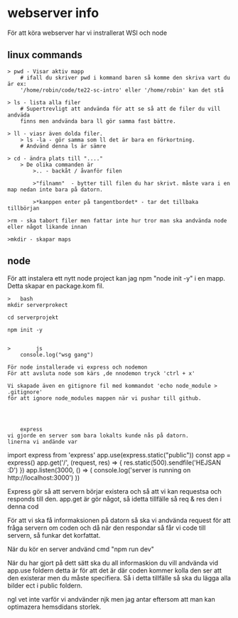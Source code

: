 # webserver info

För att köra webserver har vi instrallerat WSl och node

## linux commands

    > pwd - Visar aktiv mapp
        # ifall du skriver pwd i kommand baren så komme den skriva vart du är ex:
        '/home/robin/code/te22-sc-intro' eller '/home/robin' kan det stå

    > ls - lista alla filer
        # Supertrevligt att andvända för att se så att de filer du vill andväda
        finns men andvända bara ll gör samma fast bättre.

    > ll - viasr även dolda filer.
        > ls -la - gör samma som ll det är bara en förkortning.
        # Andvänd denna ls är sämre

    > cd - ändra plats till "...."
        > De olika commanden är 
            >.. - backåt / åvanför filen

            >"filnamn"  - bytter till filen du har skrivt. måste vara i en map nedan inte bara på datorn.
            
            >*kanppen enter på tangentbordet* - tar det tillbaka tillbörjan
    
    >rm - ska tabort filer men fattar inte hur tror man ska andvända node eller något likande innan

    >mkdir - skapar maps


## node

För att instalera ett nytt node project kan jag npm "node init -y" i en mapp. Detta skapar en  package.kom fil.


    >   bash
    mkdir serverprokect

    cd serverprojekt

    npm init -y


    >        js
        console.log("wsg gang")

    För node installerade vi express och nodemon
    För att avsluta node som kärs ,de nnodemon tryck 'ctrl + x'

    Vi skapade även en gitignore fil med kommandot 'echo node_module > .gitignore'
    för att ignore node_modules mappen när vi pushar till github.




        express
    vi gjorde en server som bara lokalts kunde nås på datorn.
    linerna vi andände var

import express from 'express'
app.use(express.static("public"))
const app = express() 
app.get('/', (request, res) => {
     res.static(500).sendfile('HEJSAN :D')
     })
app.listen(3000, () => (
    console.log('server is running on http://localhost:3000')
))

Express gör så att servern börjar existera och så att vi kan requestsa och responds till den.
app.get är gör något, så idetta tillfälle så req & res den i denna cod

För att vi ska få informaksionen på datorn så ska vi andvända request för att fråga servern om coden och då när den respondar så får vi code till servern, så funkar det korfattat.

När du kör en server andvänd cmd "npm run dev"

När du har gjort på dett sätt ska du all informaskion du vill andvända vid app.use foldern detta är för att det är där coden kommer kolla den ser att den existerar men du måste specifiera.
Så i detta tillfälle så ska du lägga alla bilder ect i public foldern. 

ngl vet inte varför vi andvänder njk men jag antar eftersom att man kan optimazera hemsdidans storlek.
